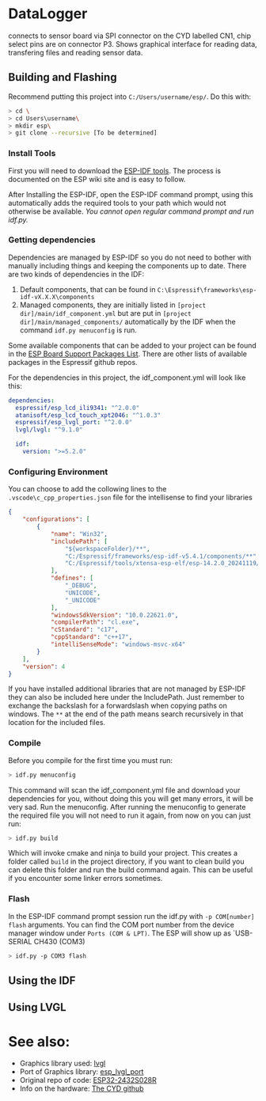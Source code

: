 # DataLogger
connects to sensor board via SPI connector on the CYD labelled CN1, chip select pins are on connector P3. Shows graphical interface for reading data, transfering files and reading sensor data.

## Building and Flashing

Recommend putting this project into `C:/Users/username/esp/`. Do this with:
```sh
> cd \
> cd Users\username\
> mkdir esp\
> git clone --recursive [To be determined]
```

### Install Tools

First you will need to download the [ESP-IDF tools](https://docs.espressif.com/projects/esp-idf/en/stable/esp32/get-started/index.html#installation). The process is documented on the ESP wiki site and is easy to follow.

After Installing the ESP-IDF, open the ESP-IDF command prompt, using this automatically adds the required tools to your path which would not otherwise be available. *You cannot open regular command prompt and run idf.py.*

### Getting dependencies

Dependencies are managed by ESP-IDF so you do not need to bother with manually including things and keeping the components up to date.
There are two kinds of dependencies in the IDF:

1. Default components, that can be found in `C:\Espressif\frameworks\esp-idf-vX.X.X\components`
2. Managed components, they are initially listed in `[project dir]/main/idf_component.yml` but are put in `[project dir]/main/managed_components/` automatically by the IDF when the command `idf.py menuconfig` is run.

Some available components that can be added to your project can be found in the [ESP Board Support Packages List](https://github.com/espressif/esp-bsp).
There are other lists of available packages in the Espressif github repos.

For the dependencies in this project, the idf_component.yml will look like this:

```yml
dependencies:
  espressif/esp_lcd_ili9341: "^2.0.0"
  atanisoft/esp_lcd_touch_xpt2046: "^1.0.3"
  espressif/esp_lvgl_port: "^2.0.0"
  lvgl/lvgl: "^9.1.0"

  idf:
    version: ">=5.2.0"
```

### Configuring Environment

You can choose to add the collowing lines to the `.vscode\c_cpp_properties.json` file for the intellisense to find your libraries

```JSON
{
    "configurations": [
        {
            "name": "Win32",
            "includePath": [
                "${workspaceFolder}/**",
                "C:/Espressif/frameworks/esp-idf-v5.4.1/components/**",
                "C:/Espressif/tools/xtensa-esp-elf/esp-14.2.0_20241119/xtensa-esp-elf/xtensa-esp-elf/include/**"
            ],
            "defines": [
                "_DEBUG",
                "UNICODE",
                "_UNICODE"
            ],
            "windowsSdkVersion": "10.0.22621.0",
            "compilerPath": "cl.exe",
            "cStandard": "c17",
            "cppStandard": "c++17",
            "intelliSenseMode": "windows-msvc-x64"
        }
    ],
    "version": 4
}

```

If you have installed additional libraries that are not managed by ESP-IDF they can also be included here under the IncludePath. Just remember to exchange the backslash for a forwardslash when copying paths on windows. The `**` at the end of the path means search recursively in that location for the included files.

### Compile

Before you compile for the first time you must run:

```sh
> idf.py menuconfig
```

This command will scan the idf_component.yml file and download your dependencies for you, without doing this you will get many errors, it will be very sad. Run the menuconfig. After running the menuconfig to generate the required file you will not need to run it again, from now on you can just run:

```sh
> idf.py build
```

Which will invoke cmake and ninja to build your project. This creates a folder called `build` in the project directory, if you want to clean build you can delete this folder and run the build command again. This can be useful if you encounter some linker errors sometimes.

### Flash

In the ESP-IDF command prompt session run the idf.py with `-p COM[number] flash` arguments.
You can find the COM port number from the device manager window under  `Ports (COM & LPT)`. The ESP will show up as `USB-SERIAL CH430 (COM3)

```sh
> idf.py -p COM3 flash
```

## Using the IDF

## Using LVGL

# See also:

* Graphics library used: [lvgl](https://github.com/lvgl/lvgl/)
* Port of Graphics library: [esp_lvgl_port](https://components.espressif.com/components/espressif/esp_lvgl_port)
* Original repo of code: [ESP32-2432S028R](https://github.com/limpens/esp32-2432S028R)
* Info on the hardware: [The CYD github](https://github.com/witnessmenow/ESP32-Cheap-Yellow-Display/tree/main)
